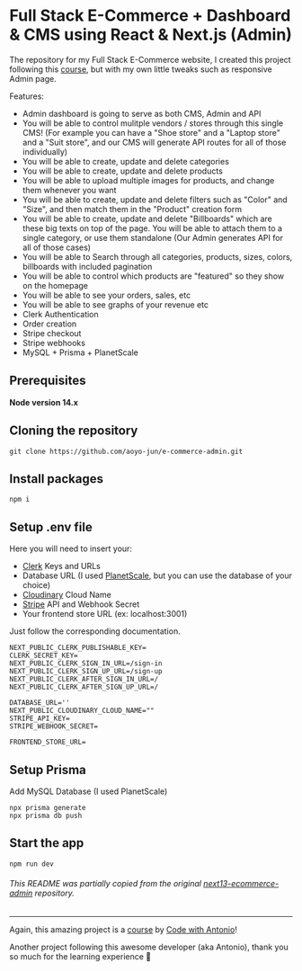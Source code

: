 # Full Stack E-Commerce + Dashboard & CMS using React & Next.js (Admin)

The repository for my Full Stack E-Commerce website, I created this project following this [course](https://www.youtube.com/watch?v=5miHyP6lExg), but with my own little tweaks such as responsive Admin page.

Features:

* Admin dashboard is going to serve as both CMS, Admin and API
* You will be able to control mulitple vendors / stores through this single CMS! (For example you can have a "Shoe store" and a "Laptop store" and a "Suit store", and our CMS will generate API routes for all of those individually)
* You will be able to create, update and delete categories
* You will be able to create, update and delete products
* You will be able to upload multiple images for products, and change them whenever you want
* You will be able to create, update and delete filters such as "Color" and "Size", and then match them in the "Product" creation form
* You will be able to create, update and delete "Billboards" which are these big texts on top of the page. You will be able to attach them to a single category, or use them standalone (Our Admin generates API for all of those cases)
* You will be able to Search through all categories, products, sizes, colors, billboards with included pagination
* You will be able to control which products are "featured" so they show on the homepage
* You will be able to see your orders, sales, etc
* You will be able to see graphs of your revenue etc
* Clerk Authentication
* Order creation
* Stripe checkout
* Stripe webhooks
* MySQL + Prisma + PlanetScale

## Prerequisites

**Node version 14.x**

## Cloning the repository
```
git clone https://github.com/aoyo-jun/e-commerce-admin.git
```
## Install packages
```
npm i
```
## Setup .env file
Here you will need to insert your:
* [Clerk](https://clerk.com/) Keys and URLs
* Database URL (I used [PlanetScale](https://planetscale.com/), but you can use the database of your choice)
* [Cloudinary](https://cloudinary.com/) Cloud Name
* [Stripe](https://stripe.com/) API and Webhook Secret
* Your frontend store URL (ex: localhost:3001)

Just follow the corresponding documentation.
```
NEXT_PUBLIC_CLERK_PUBLISHABLE_KEY=
CLERK_SECRET_KEY=
NEXT_PUBLIC_CLERK_SIGN_IN_URL=/sign-in
NEXT_PUBLIC_CLERK_SIGN_UP_URL=/sign-up
NEXT_PUBLIC_CLERK_AFTER_SIGN_IN_URL=/
NEXT_PUBLIC_CLERK_AFTER_SIGN_UP_URL=/

DATABASE_URL=''
NEXT_PUBLIC_CLOUDINARY_CLOUD_NAME=""
STRIPE_API_KEY=
STRIPE_WEBHOOK_SECRET=

FRONTEND_STORE_URL=
```
## Setup Prisma
Add MySQL Database (I used PlanetScale)
```
npx prisma generate
npx prisma db push
```
## Start the app
```
npm run dev
```
###### This README was partially copied from the original [next13-ecommerce-admin](https://github.com/AntonioErdeljac/next13-ecommerce-admin) repository.

___

Again, this amazing project is a [course](https://www.youtube.com/watch?v=5miHyP6lExg) by [Code with Antonio](https://www.youtube.com/@codewithantonio)!

Another project following this awesome developer (aka Antonio), thank you so much for the learning experience 🙏
